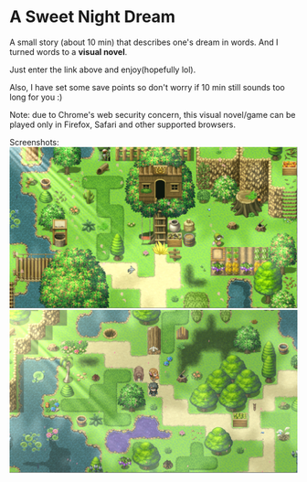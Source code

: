 # A Sweet Night Dream
A small story (about 10 min) that describes one's dream in words.
And I turned words to a **visual novel**.

Just enter the link above and enjoy(hopefully lol).

Also, I have set some save points so don't worry if 10 min still sounds too long for you :)

Note: due to Chrome's web security concern, this visual novel/game can be played only in Firefox, Safari and other supported browsers.

Screenshots:
![pic1](pic/1.png "1")
![pic2](pic/2.png "2")

